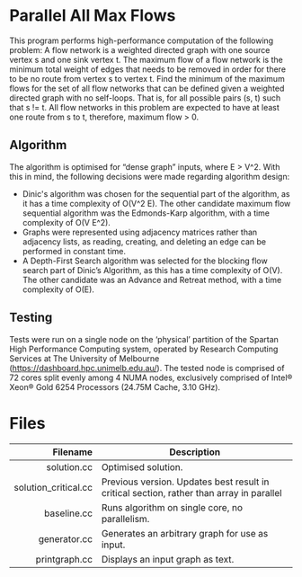 # Parallel All Max Flows

This program performs high-performance computation of the following problem: A flow network is a weighted directed graph with one source vertex s and one sink vertex t. The maximum flow of a flow network is the minimum total weight of edges that needs to be removed in order for there to be no route from vertex s to vertex t. Find the minimum of the maximum flows for the set of all flow networks that can be defined given a weighted directed graph with no self-loops. That is, for all possible pairs (s, t) such that s != t. All flow networks in this problem are expected to have at least one route from s to t, therefore, maximum flow > 0.

## Algorithm

The algorithm is optimised for “dense graph” inputs, where E > V^2. With this in mind, the following decisions were made regarding algorithm design:
- Dinic's algorithm was chosen for the sequential part of the algorithm, as it has a time complexity of O(V^2 E). The other candidate maximum flow sequential algorithm was the Edmonds-Karp algorithm, with a time complexity of O(V E^2).
- Graphs were represented using adjacency matrices rather than adjacency lists, as reading, creating, and deleting an edge can be performed in constant time.
- A Depth-First Search algorithm was selected for the blocking flow search part of Dinic’s Algorithm, as this has a time complexity of O(V). The other candidate was an Advance and Retreat method, with a time complexity of O(E).

## Testing

Tests were run on a single node on the ‘physical’ partition of the Spartan High Performance Computing system, operated by Research Computing Services at The University of Melbourne (https://dashboard.hpc.unimelb.edu.au/).
The tested node is comprised of 72 cores split evenly among 4 NUMA nodes, exclusively comprised of Intel® Xeon® Gold 6254 Processors (24.75M Cache, 3.10 GHz).

# Files

|  Filename            |  Description                                   |
|---------------------:|------------------------------------------------|
| solution.cc          | Optimised solution.                            |
| solution_critical.cc | Previous version. Updates best result in critical section, rather than array in parallel |
| baseline.cc          | Runs algorithm on single core, no parallelism. |
| generator.cc         | Generates an arbitrary graph for use as input. |
| printgraph.cc        | Displays an input graph as text.               |
